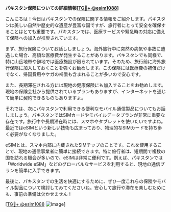 **パキスタン保険についての詳細情報[[TG💪+ @esim1088](https://t.me/s/esim1088)]**

こんにちは！今日はパキスタンでの保険に関する情報をご紹介します。パキスタンは美しい自然や歴史的な遺産が豊富な国ですが、旅行者にとって安全を確保することはとても重要です。パキスタンでは、医療サービスや緊急時の対応に備えて保険への加入が推奨されています。

まず、旅行保険についてお話ししましょう。海外旅行中に突然の病気や事故に遭遇した場合、高額な医療費が発生することがあります。パキスタンでも同様で、特に山岳地帯や僻地では医療施設が限られています。そのため、旅行前に海外旅行保険に加入しておくことを強くお勧めします。この保険には医療費の補償だけでなく、帰国費用やケガの補償も含まれることが多いので安心です。

また、長期滞在される方には現地の健康保険にも加入することをお勧めします。現地の保険会社から提供されているプランもありますが、インターネットを通じて簡単に契約できるものもありますよ。

それでは、次にパキスタンで利用できる便利なモバイル通信製品についてもお話しましょう。パキスタンではSIMカードやモバイルデータプランが非常に重要な存在です。旅行中や長期滞在時には、スマホやタブレットを使いたいですよね。最近ではeSIMという新しい技術も広まっており、物理的なSIMカードを持ち歩く必要がなくなりました。

eSIMとは、スマホ内部に内蔵されたSIMチップのことです。これを使用することで、現地の通信事業者に簡単に接続できます。特に旅行者は、短期間で複数の国を訪れる機会が多いので、eSIMは非常に便利です。例えば、パキスタンでは「Worldwide eSIM」などのグローバルなサービスを利用すると、現地の通信プランを簡単に入手できます。

最後に、パキスタンでの生活を快適にするために、ぜひ一度これらの保険やモバイル製品について検討してみてくださいね。安心して旅行や滞在を楽しむためにも、事前の準備は欠かせません！

[[TG💪+ @esim1088](https://t.me/s/esim1088) ![Image](https://i.postimg.cc/Y0z9fWf4/image.png)]